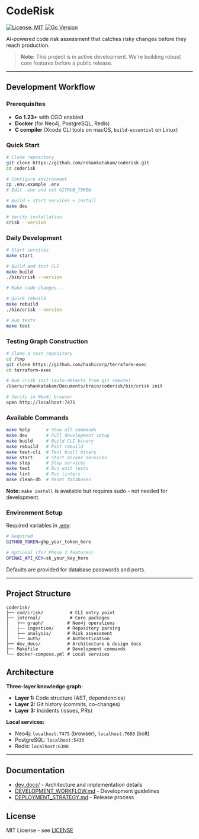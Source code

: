 # CodeRisk

[![License: MIT](https://img.shields.io/badge/License-MIT-blue.svg)](https://opensource.org/licenses/MIT)
[![Go Version](https://img.shields.io/badge/Go-1.23%2B-blue)](https://golang.org)

AI-powered code risk assessment that catches risky changes before they reach production.

> **Note:** This project is in active development. We're building robust core features before a public release.

---

## Development Workflow

### Prerequisites

- **Go 1.23+** with CGO enabled
- **Docker** (for Neo4j, PostgreSQL, Redis)
- **C compiler** (Xcode CLI tools on macOS, `build-essential` on Linux)

### Quick Start

```bash
# Clone repository
git clone https://github.com/rohankatakam/coderisk.git
cd coderisk

# Configure environment
cp .env.example .env
# Edit .env and set GITHUB_TOKEN

# Build + start services + install
make dev

# Verify installation
crisk --version
```

### Daily Development

```bash
# Start services
make start

# Build and test CLI
make build
./bin/crisk --version

# Make code changes...

# Quick rebuild
make rebuild
./bin/crisk --version

# Run tests
make test
```

### Testing Graph Construction

```bash
# Clone a test repository
cd /tmp
git clone https://github.com/hashicorp/terraform-exec
cd terraform-exec

# Run crisk init (auto-detects from git remote)
/Users/rohankatakam/Documents/brain/coderisk/bin/crisk init

# Verify in Neo4j browser
open http://localhost:7475
```

### Available Commands

```bash
make help      # Show all commands
make dev       # Full development setup
make build     # Build CLI binary
make rebuild   # Fast rebuild
make test-cli  # Test built binary
make start     # Start Docker services
make stop      # Stop services
make test      # Run unit tests
make lint      # Run linters
make clean-db  # Reset databases
```

**Note:** `make install` is available but requires sudo - not needed for development.

### Environment Setup

Required variables in [.env](.env):

```bash
# Required
GITHUB_TOKEN=ghp_your_token_here

# Optional (for Phase 2 features)
OPENAI_API_KEY=sk_your_key_here
```

Defaults are provided for database passwords and ports.

---

## Project Structure

```
coderisk/
├── cmd/crisk/          # CLI entry point
├── internal/           # Core packages
│   ├── graph/         # Neo4j operations
│   ├── ingestion/     # Repository parsing
│   ├── analysis/      # Risk assessment
│   └── auth/          # Authentication
├── dev_docs/          # Architecture & design docs
├── Makefile           # Development commands
└── docker-compose.yml # Local services
```

## Architecture

**Three-layer knowledge graph:**
- **Layer 1:** Code structure (AST, dependencies)
- **Layer 2:** Git history (commits, co-changes)
- **Layer 3:** Incidents (issues, PRs)

**Local services:**
- Neo4j: `localhost:7475` (browser), `localhost:7688` (bolt)
- PostgreSQL: `localhost:5433`
- Redis: `localhost:6380`

---

## Documentation

- [dev_docs/](dev_docs/) - Architecture and implementation details
- [DEVELOPMENT_WORKFLOW.md](dev_docs/DEVELOPMENT_WORKFLOW.md) - Development guidelines
- [DEPLOYMENT_STRATEGY.md](dev_docs/03-implementation/DEPLOYMENT_STRATEGY.md) - Release process

## License

MIT License - see [LICENSE](LICENSE)
